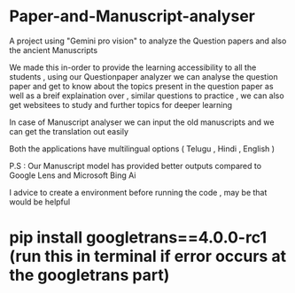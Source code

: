 # Paper-and-Manuscript-analyser
A project using "Gemini pro vision" to analyze the Question papers and also the ancient Manuscripts

We made this in-order to provide  the learning accessibility to all the students , using our Questionpaper analyzer we can analyse the question paper and get to know about the topics present in the question paper as well as a breif explaination over , similar questions to practice , we can also get websitees to study and further topics for deeper learning

In case of Manuscript analyser we can input the old manuscripts and we can get the translation out easily

Both the applications have multilingual options ( Telugu , Hindi , English )

P.S :
Our Manuscript model has provided better outputs compared to Google Lens and Microsoft Bing Ai


I advice to create a environment before running the code , may be that would be helpful

# pip install googletrans==4.0.0-rc1 (run this in terminal if error occurs at the googletrans part)
